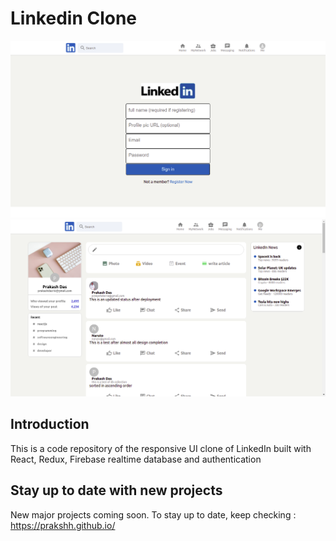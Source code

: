 # Linkedin Clone 

![Linkedin1](public/assets/images/Screenshot-from-2022-01-10-18-20-25.png)
![Linkedin2](public/assets/images/Screenshot-from-2022-01-10-18-26-17.png)

## Introduction
This is a code repository of the responsive UI clone of LinkedIn built with React, Redux, Firebase realtime database and authentication

## Stay up to date with new projects
New major projects coming soon. To stay up to date, keep checking : https://prakshh.github.io/